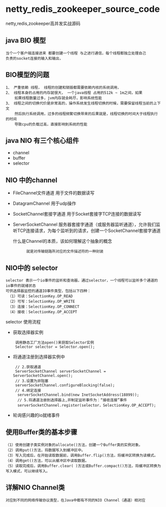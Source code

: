 # netty_redis_zookeeper_source_code
netty,redis,zookeeper高并发实战源码


## java BIO 模型
    当个一个客户端连接进来 都要创建一个线程 与之进行通信，每个线程都独立处理自己
    负责的socket连接的输入和输出，
## BIO模型的问题
    1、 严重依赖 线程， 线程的创建和销毁都需要依赖内核的系统调用，
    2、 线程本身的占用的内存就很大， 一个java线程 占用的512k ~ 1m之间，如果
        如果线程数量过多，jvm内存就会耗尽，影响系统性能
    3、 线程之间的切换代价是非常高的，操作系统发生线程切换的时候，需要保留线程当前的上下文
        然后执行系统调用，过多的线程频繁切换带来的后果就是，线程切换的时间大于线程执行的时间
        导致cpu的负载过高，直接影响到系统的性能
       
       
## java NIO 有三个核心组件
* channel
* buffer
* selector

## NIO 中的channel
* FileChannel文件通道  用于文件的数据读写
* DatagramChannel 用于udp操作
* SocketChannel套接字通道 用于Socket套接字TCP连接的数据读写
* ServerSocketChannel 服务器套接字通道（或服务器监听通道），允许我们监听TCP连接请求，为每个监听到的请求，创建一个SocketChannel套接字通道

    什么是Channel的本质，该如何理解这个抽象的概念
            
            就是对传输链路所对应的文件描述符的一种封装
    
##  NIO中的 selector
    selector 表示一个io事件的监听和查询器，通过selector，一个线程可以监听多个通道的io事件的就绪状态
    可供选择器监控的通道IO事件类型，包括以下四种：
     （1）可读：SelectionKey.OP_READ
     （2）可写：SelectionKey.OP_WRITE 
     （3）连接：SelectionKey.OP_CONNECT 
     （4）接收：SelectionKey.OP_ACCEPT   
     
selector 使用流程
*  获取选择器实例
        
        调用静态工厂方法open()来获取Selector实例 
        Selector selector = Selector.open();
*  将通道注册到选择器实例中

        // 2.获取通道 
        ServerSocketChannel serverSocketChannel = ServerSocketChannel.open(); 
        // 3.设置为非阻塞
        serverSocketChannel.configureBlocking(false);
        // 4.绑定连接
         serverSocketChannel.bind(new InetSocketAddress(18899)); 
         // 5.将通道注册到选择器上,并制定监听事件为：“接收连接”事件 
         serverSocketChannel.register(selector，SelectionKey.OP_ACCEPT);
*  轮询感兴趣的io就绪事件   
## 使用Buffer类的基本步骤
    （1）使用创建子类实例对象的allocate()方法，创建一个Buffer类的实例对象。
    （2）调用put()方法，将数据写入到缓冲区中。
    （3）写入完成后，在开始读取数据前，调用Buffer.flip()方法，将缓冲区转换为读模式。
    （4）调用get()方法，可以从缓冲区中读取数据。
    （5）读取完成后，调用Buffer.clear( )方法或Buffer.compact()方法，将缓冲区转换为写入模式，可以继续写入。
    
## 详解NIO Channel类
    对应到不同的网络传输协议类型，在Java中都有不同的NIO Channel（通道）相对应
    


